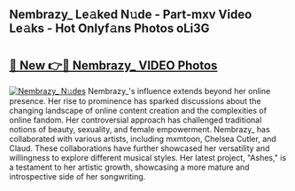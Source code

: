 ## Nembrazy_ Le𝚊ked N𝚞de - Part-mxv Video Le𝚊ks - Hot Onlyf𝚊ns Photos oLi3G

# <h2><a href="http://ac42922.deff.icu/?id=Nembrazy_">🔗 New 👉🔴 Nembrazy_ VIDEO Photos</a></h2>

[![Nembrazy_ N𝚞des](https://i.imgur.com/rIISA9y.gif)](http://ac42922.deff.icu/?id=Nembrazy_)
Nembrazy_'s influence extends beyond her online presence. Her rise to prominence has sparked discussions about the changing landscape of online content creation and the complexities of online fandom. Her controversial approach has challenged traditional notions of beauty, sexuality, and female empowerment. Nembrazy_ has collaborated with various artists, including mxmtoon, Chelsea Cutler, and Claud. These collaborations have further showcased her versatility and willingness to explore different musical styles. Her latest project, "Ashes," is a testament to her artistic growth, showcasing a more mature and introspective side of her songwriting.
